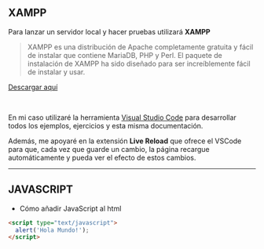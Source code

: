 ## XAMPP

Para lanzar un servidor local y hacer pruebas utilizará **XAMPP**
> XAMPP es una distribución de Apache completamente gratuita y fácil de instalar que contiene MariaDB, PHP y Perl. El paquete de instalación de XAMPP ha sido diseñado para ser increíblemente fácil de instalar y usar.

[Descargar aquí](https://www.apachefriends.org/es/download.html)

<br>

En mi caso utilizaré la herramienta [Visual Studio Code](https://code.visualstudio.com) para desarrollar todos los ejemplos, ejercicios y esta misma documentación.

Además, me apoyaré en la extensión **Live Reload** que ofrece el VSCode para que, cada vez que guarde un cambio, la página recargue automáticamente y pueda ver el efecto de estos cambios.

----
## JAVASCRIPT

* Cómo añadir JavaScript al html  

```html
<script type="text/javascript">
  alert('Hola Mundo!');
</script>
```

